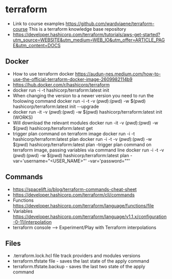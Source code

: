# terraform
- Link to course examples https://github.com/wardviaene/terraform-course
This is a terraform knowledge base repository
- https://developer.hashicorp.com/terraform/tutorials/aws-get-started?utm_source=WEBSITE&utm_medium=WEB_IO&utm_offer=ARTICLE_PAGE&utm_content=DOCS
## Docker
- How to use terraform docker
  https://audun-nes.medium.com/how-to-use-the-official-terraform-docker-image-2609982114b9
- https://hub.docker.com/r/hashicorp/terraform
- docker run -i -t hashicorp/terraform:latest init
- When changing the version to a newer version you need to run the foolowing command
  docker run -i -t -v $(pwd):$(pwd) -w $(pwd) hashicorp/terraform:latest init --upgrade
- docker run -it -v $(pwd):$(pwd) -w $(pwd) hashicorp/terraform:latest init (WORKS)
- Will download the relevant modules
  docker run -it -v $(pwd):$(pwd) -w $(pwd) hashicorp/terraform:latest get
- trigger plan command on terraform image
  docker run -i -t hashicorp/terraform:latest plan
  docker run -i -t -v $(pwd):$(pwd) -w $(pwd) hashicorp/terraform:latest plan
-trigger plan command on terraform image, passing variables via command line
  docker run -i -t -v $(pwd):$(pwd) -w $(pwd) hashicorp/terraform:latest plan -var='username="<USER_NAME>"' -var='password="<PASSWORD>"'
## Commands
- https://spacelift.io/blog/terraform-commands-cheat-sheet
- https://developer.hashicorp.com/terraform/cli/commands
- Functions https://developer.hashicorp.com/terraform/language/functions/file
- Variables https://developer.hashicorp.com/terraform/language/v1.1.x/configuration-0-11/interpolation
- terraform console --> Experiment/Play with Terraform interpolations
## Files
- .terraform.lock.hcl file track providers and modules versions
- terraform.tfstate file - saves the last state of the apply command
- terraform.tfstate.backup - saves the last two state of the apply command
  

